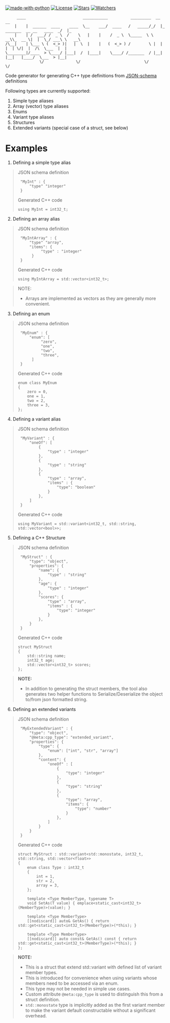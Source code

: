 [![made-with-python](https://img.shields.io/badge/Made%20with-Python-1f425f.svg)](https://www.python.org/)
[![License](https://img.shields.io/github/license/SumuduLansakara/JsonToStruct)](https://github.com/SumuduLansakara/JsonToStruct/blob/master/LICENSE)
[![Stars](https://img.shields.io/github/stars/SumuduLansakara/JsonToStruct?style=social)](https://github.com/SumuduLansakara/JsonToStruct/stargazers)
[![Watchers](https://img.shields.io/github/watchers/SumuduLansakara/JsonToStruct?style=social)](https://github.com/SumuduLansakara/JsonToStruct/watchers)


```
     ____                         ___________          _________  __                            __
    |    |  ______  ____    ____  \__    ___/  ____   /   _____/_/  |_ _______  __ __   ____  _/  |_
    |    | /  ___/ /  _ \  /    \   |    |    /  _ \  \_____  \ \   __\\_  __ \|  |  \_/ ___\ \   __\
/\__|    | \___ \ (  <_> )|   |  \  |    |   (  <_> ) /        \ |  |   |  | \/|  |  /\  \___  |  |
\________|/____  > \____/ |___|  /  |____|    \____/ /_______  / |__|   |__|   |____/  \___  > |__|
               \/              \/                            \/                            \/
```

Code generator for generating C++ type definitions from [JSON-schema](https://json-schema.org/) definitions

Following types are currently supported:
1. Simple type aliases
2. Array (vector) type aliases
3. Enums
4. Variant type aliases
5. Structures
6. Extended variants (special case of a struct, see below)

# Examples

1. Defining a simple type alias

> JSON schema definition
>    
>      "MyInt" : {
>          "type" "integer"
>      }
>
> Generated C++ code
>
>     using MyInt = int32_t;

2. Defining an array alias

> JSON schema definition
>    
>      "MyIntArray" : {
>          "type" "array",
>          "items": {
>               "type" : "integer"
>           }
>      }
>
> Generated C++ code
>
>     using MyIntArray = std::vector<int32_t>;

> NOTE:
> - Arrays are implemented as vectors as they are generally more convenient.

3. Defining an enum

> JSON schema definition
>    
>      "MyEnum" : {
>          "enum": [
>               "zero",
>               "one",
>               "two",
>               "three",
>           ]
>      }
>
> Generated C++ code
>
>     enum class MyEnum
>     {
>         zero = 0,
>         one = 1,
>         two = 2,
>         three = 3,
>     };

4. Defining a variant alias

> JSON schema definition
>    
>      "MyVariant" : {
>          "oneOf": [
>              {
>                  "type" : "integer"
>              },
>              {
>                  "type" : "string"
>              },
>              {
>                  "type" : "array",
>                  "items" : {
>                      "type": "boolean"
>                  }
>              },
>          ]
>      }
>
> Generated C++ code
>
>     using MyVariant = std::variant<int32_t, std::string, std::vector<bool>>;

5. Defining a C++ Structure

> JSON schema definition
>    
>      "MyStruct" : {
>          "type": "object",
>          "properties": {
>              "name": {
>                  "type" : "string"
>              },
>              "age": {
>                  "type" : "integer"
>              },
>              "scores": {
>                  "type" : "array",
>                  "items" : {
>                      "type": "integer"
>                  }
>              },
>          }
>      }
>
> Generated C++ code
>
>     struct MyStruct
>     {
>         std::string name;
>         int32_t age;
>         std::vector<int32_t> scores;
>     };

> **NOTE:**
> 
> - In addition to generating the struct members, the tool also generates two helper functions 
> to Serialize/Deserialize the object to/from json formatted string.

6. Defining an extended variants

> JSON schema definition
>    
>      "MyExtendedVariant" : {
>          "type": "object",
>          "@meta:cpp_type": "extended_variant",
>          "properties": {
>              "type": {
>                  "enum": ["int", "str", "array"]
>              },
>              "content": {
>                  "oneOf" : [
>                      {
>                          "type": "integer"
>                      },
>                      {
>                          "type": "string"
>                      },
>                      {
>                          "type": "array",
>                          "items": {
>                              "type": "number"
>                          }
>                      },
>                  ]
>              }
>          }
>      }
>
> Generated C++ code
>
>     struct MyStruct : std::variant<std::monostate, int32_t, std::string, std::vector<float>>
>     {
>         enum class Type : int32_t
>         {
>             int = 1,
>             str = 2,
>             array = 3,
>         };
>
>         template <Type MemberType, typename T>
>         void SetAs(T value) { emplace<static_cast<int32_t>(MemberType)>(value); }
>
>         template <Type MemberType>
>         [[nodiscard]] auto& GetAs() { return std::get<static_cast<int32_t>(MemberType)>(*this); }
>
>         template <Type MemberType>
>         [[nodiscard]] auto const& GetAs() const { return std::get<static_cast<int32_t>(MemberType)>(*this); }
>     };

> **NOTE:**
>
> - This is a struct that extend std::variant with defined list of variant member types.
> - This is introduced for convenience when using variants whose members need to be accessed
>   via an enum.
> - This type may not be needed in simple use cases.
> - Custom attribute `@meta:cpp_type` is used to distinguish this from a struct definition.
> - `std::monostate` type is implicitly added as the first variant member to make the variant 
>   default constructable without a significant overhead.

